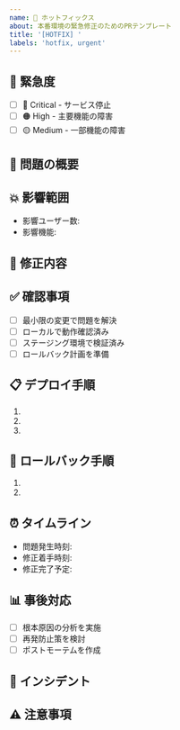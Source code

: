 ```yaml
---
name: 🚨 ホットフィックス
about: 本番環境の緊急修正のためのPRテンプレート
title: '[HOTFIX] '
labels: 'hotfix, urgent'
---
```


## 🚨 緊急度
- [ ] 🔴 Critical - サービス停止
- [ ] 🟠 High - 主要機能の障害
- [ ] 🟡 Medium - 一部機能の障害

## 🐛 問題の概要
<!-- 本番環境で発生している問題を説明 -->

## 💥 影響範囲
<!-- 影響を受けるユーザー数や機能を記載 -->
- 影響ユーザー数: 
- 影響機能: 

## 🔧 修正内容
<!-- 実施した修正の詳細 -->

## ✅ 確認事項
- [ ] 最小限の変更で問題を解決
- [ ] ローカルで動作確認済み
- [ ] ステージング環境で検証済み
- [ ] ロールバック計画を準備

## 📋 デプロイ手順
1. 
2. 
3. 

## 🔄 ロールバック手順
<!-- 問題が発生した場合のロールバック手順 -->
1. 
2. 

## ⏰ タイムライン
- 問題発生時刻: 
- 修正着手時刻: 
- 修正完了予定: 

## 📊 事後対応
- [ ] 根本原因の分析を実施
- [ ] 再発防止策を検討
- [ ] ポストモーテムを作成

## 🔗 インシデント
<!-- 関連するインシデント番号やアラート -->

## ⚠️ 注意事項
<!-- デプロイ時の特別な注意事項 -->